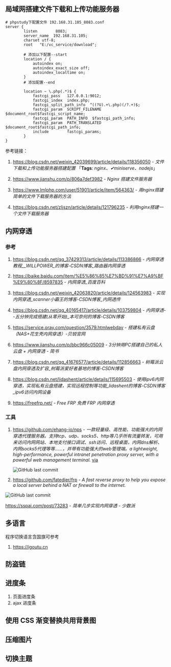 ## 局域网搭建文件下载和上传功能服务器

```nginx
# phpstudy下配置文件 192.168.31.105_8083.conf
server {
        listen        8083;
        server_name  192.168.31.105;
        charset utf-8;
        root   "E:/vc_service/download";
        
        # 添加以下配置--start
        location / {
            autoindex on;
            autoindex_exact_size off;
            autoindex_localtime on;
        }
        # 添加配置--end
        
        location ~ \.php(.*)$ {
            fastcgi_pass   127.0.0.1:9012;
            fastcgi_index  index.php;
            fastcgi_split_path_info  ^((?U).+\.php)(/?.+)$;
            fastcgi_param  SCRIPT_FILENAME  $document_root$fastcgi_script_name;
            fastcgi_param  PATH_INFO  $fastcgi_path_info;
            fastcgi_param  PATH_TRANSLATED  $document_root$fastcgi_path_info;
            include        fastcgi_params;
        }
}
```

参考链接：

1. https://blog.csdn.net/weixin_42039699/article/details/118356050 - *文件下载和上传功能服务器搭建配置* 「**Tags**: *nginx、✔miniserve、nodejs*」

2. https://www.jianshu.com/p/806a7def3982 - *Nginx 搭建文件服务器*

3. https://www.lmlphp.com/user/51901/article/item/564363/ - *用nginx搭建简单的文件下载服务器的方法*

4. https://blog.csdn.net/zljszn/article/details/121796235 - *利用nginx搭建一个文件下载服务器*

## 内网穿透

### 参考

1. https://blog.csdn.net/qq_37429313/article/details/113386866 - *内网穿透教程__WILLPOWER_的博客-CSDN博客_路由器内网穿透*

2. https://baike.baidu.com/item/%E5%86%85%E7%BD%91%E7%A9%BF%E9%80%8F/8597835 - *内网穿透_百度百科*

3. https://blog.csdn.net/weixin_42063820/article/details/124563983 - *实现内网穿透_scanner小霸王的博客-CSDN博客_内网透传*

4. https://blog.csdn.net/qq_40165417/article/details/103759804 - *内网穿透--五分钟完成搭建(从零开始)_本可奈何的博客-CSDN博客*

5. https://service.oray.com/question/3579.htmlwebdav - *搭建私有云盘（NAS+花生壳内网穿透）-贝锐官网*

6. https://www.jianshu.com/p/bbc966c05009 - *3分钟用PC搭建自己的私人云盘 + 内网穿透 - 简书*

7. https://blog.csdn.net/qq_41676577/article/details/112856663 - *树莓派云盘内网穿透及扩容_树莓派爱好者基地的博客-CSDN博客*

8. https://blog.csdn.net/lidashent/article/details/115695503 - *使用ipv6内网穿透，实现私有云盘搭建，实现远程控制等功能_lidashent的博客-CSDN博客_ipv6访问内网设备*

9. https://freefrp.net/ - *Free FRP 免费 FRP 内网穿透*

### 工具
1. https://github.com/ehang-io/nps - *一款轻量级、高性能、功能强大的内网穿透代理服务器。支持tcp、udp、socks5、http等几乎所有流量转发，可用来访问内网网站、本地支付接口调试、ssh访问、远程桌面，内网dns解析、内网socks5代理等等……，并带有功能强大的web管理端。a lightweight, high-performance, powerful intranet penetration proxy server, with a powerful web management terminal.* [via](https://www.tenlonstudio.com/17213.html/comment-page-1)

   ![GitHub last commit](https://img.shields.io/github/last-commit/ehang-io/nps?color=blue&logo=github&style=flat-square)

2. https://github.com/fatedier/frp - *A fast reverse proxy to help you expose a local server behind a NAT or firewall to the internet.*

  ![GitHub last commit](https://flat.badgen.net/github/last-commit/fatedier/frp?icon=github&color=blue)

  https://sspai.com/post/73283 - *简单几步实现内网穿透 - 少数派*

## 多语言

程序切换语言含国旗可参考

1. https://igoutu.cn

## 防盗链

## 进度条

1. 页面进度条
2. ajax 进度条

## 使用 CSS 渐变替换共用背景图

## 压缩图片

## 切换主题
